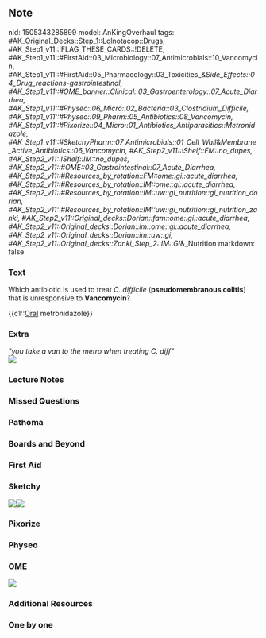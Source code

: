 ## Note
nid: 1505343285899
model: AnKingOverhaul
tags: #AK_Original_Decks::Step_1::Lolnotacop::Drugs, #AK_Step1_v11::!FLAG_THESE_CARDS::!DELETE, #AK_Step1_v11::#FirstAid::03_Microbiology::07_Antimicrobials::10_Vancomycin, #AK_Step1_v11::#FirstAid::05_Pharmacology::03_Toxicities_&_Side_Effects::04_Drug_reactions_-_gastrointestinal, #AK_Step1_v11::#OME_banner::Clinical::03_Gastroenterology::07_Acute_Diarrhea, #AK_Step1_v11::#Physeo::06_Micro::02_Bacteria::03_Clostridium_Difficile, #AK_Step1_v11::#Physeo::09_Pharm::05_Antibiotics::08_Vancomycin, #AK_Step1_v11::#Pixorize::04_Micro::01_Antibiotics_Antiparasitics::Metronidazole, #AK_Step1_v11::#SketchyPharm::07_Antimicrobials::01_Cell_Wall_&_Membrane_Active_Antibiotics::06_Vancomycin, #AK_Step2_v11::!Shelf::FM::no_dupes, #AK_Step2_v11::!Shelf::IM::no_dupes, #AK_Step2_v11::#OME::03_Gastrointestinal::07_Acute_Diarrhea, #AK_Step2_v11::#Resources_by_rotation::FM::ome::gi::acute_diarrhea, #AK_Step2_v11::#Resources_by_rotation::IM::ome::gi::acute_diarrhea, #AK_Step2_v11::#Resources_by_rotation::IM::uw::gi_nutrition::gi_nutrition_dorian, #AK_Step2_v11::#Resources_by_rotation::IM::uw::gi_nutrition::gi_nutrition_zanki, #AK_Step2_v11::Original_decks::Dorian::fam::ome::gi::acute_diarrhea, #AK_Step2_v11::Original_decks::Dorian::im::ome::gi::acute_diarrhea, #AK_Step2_v11::Original_decks::Dorian::im::uw::gi, #AK_Step2_v11::Original_decks::Zanki_Step_2::IM::GI_&_Nutrition
markdown: false

### Text
Which antibiotic is used to treat <i>C. difficile</i>
(<b>pseudomembranous colitis</b>) that is unresponsive to
<b>Vancomycin</b>?
<div>
  {{c1::<u>Oral</u> metronidazole}}
</div>

### Extra
<div>
  <i>"you take a van to the metro when treating C. diff"</i>
</div><i><img src="paste-4277787427235.jpg"></i>

### Lecture Notes


### Missed Questions


### Pathoma


### Boards and Beyond


### First Aid


### Sketchy
<img src=
"paste-2a027bb3fd90cdd3c3ace1cef0c636486617ffd0.png"><img src=
"paste-20ca01a32eb0559479b967897244aaa9666b5a3a.png">

### Pixorize


### Physeo


### OME
<div class="ome-widget">
  <a href=
  "https://onlinemeded.org/spa/gastroenterology/acute-diarrhea/acquire?ref=anki">
  <img src="_OME_AnkiFlashcards_Lesson_2.png"></a>
</div>

### Additional Resources


### One by one

